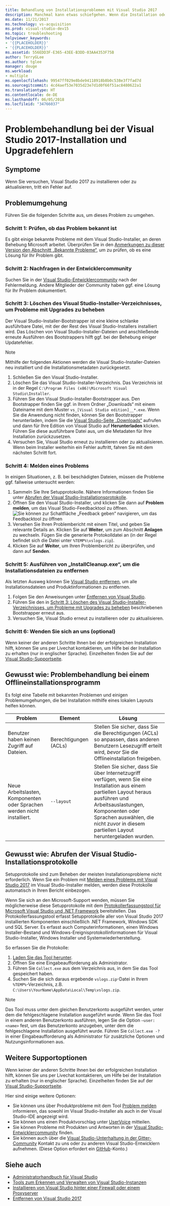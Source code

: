 ```yaml
---
title: Behandlung von Installationsproblemen mit Visual Studio 2017
description: Manchmal kann etwas schiefgehen. Wenn die Installation oder das Upgrade von Visual Studio fehlschlägt, kann diese Seite Ihnen helfen.
ms.date: 11/21/2017
ms.technology: vs-acquisition
ms.prod: visual-studio-dev15
ms.topic: troubleshooting
helpviewer_keywords:
- '{{PLACEHOLDER}}'
- '{{PLACEHOLDER}}'
ms.assetid: 556EDD3F-E365-43EE-B3DD-03AA4353F75B
author: TerryGLee
ms.author: tglee
manager: douge
ms.workload:
- multiple
ms.openlocfilehash: 99547ff029e8bde94118918b8b0c538e3f7fad7d
ms.sourcegitcommit: 4cd4aef53e7035d23e7d1d0f66f51ac8480622a1
ms.translationtype: HT
ms.contentlocale: de-DE
ms.lasthandoff: 06/05/2018
ms.locfileid: "34766037"
---
```

# <a name="troubleshooting-visual-studio-2017-installation-and-upgrade-issues"></a>Problembehandlung bei der Visual Studio 2017-Installation und Upgradefehlern

## <a name="symptoms"></a>Symptome

Wenn Sie versuchen, Visual Studio 2017 zu installieren oder zu aktualisieren, tritt ein Fehler auf.

## <a name="workaround"></a>Problemumgehung

Führen Sie die folgenden Schritte aus, um dieses Problem zu umgehen.

### <a name="step-1---check-whether-this-problem-is-a-known-issue"></a>Schritt 1: Prüfen, ob das Problem bekannt ist

Es gibt einige bekannte Probleme mit dem Visual Studio-Installer, an deren Behebung Microsoft arbeitet. Überprüfen Sie in den [Anmerkungen zu dieser Version den Abschnitt „Bekannte Probleme“](https://www.visualstudio.com/news/releasenotes/vs2017-relnotes#known-issues), um zu prüfen, ob es eine Lösung für Ihr Problem gibt.

### <a name="step-2---check-with-the-developer-community"></a>Schritt 2: Nachfragen in der Entwicklercommunity

Suchen Sie in der [Visual Studio-Entwicklercommunity](https://developercommunity.visualstudio.com/spaces/8/index.html) nach der Fehlermeldung. Andere Mitglieder der Community haben ggf. eine Lösung für Ihr Problem dokumentiert.

### <a name="step-3---delete-the-visual-studio-installer-directory-to-fix-upgrade-problems"></a>Schritt 3: Löschen des Visual Studio-Installer-Verzeichnisses, um Probleme mit Upgrades zu beheben

Der Visual Studio-Installer-Bootstrapper ist eine kleine schlanke ausführbare Datei, mit der der Rest des Visual Studio-Installers installiert wird. Das Löschen von Visual Studio-Installer-Dateien und anschließende erneute Ausführen des Bootstrappers hilft ggf. bei der Behebung einiger Updatefehler.

>[!NOTE]
Mithilfe der folgenden Aktionen werden die Visual Studio-Installer-Dateien neu installiert und die Installationsmetadaten zurückgesetzt.

1. Schließen Sie den Visual Studio-Installer.
2. Löschen Sie das Visual Studio-Installer-Verzeichnis. Das Verzeichnis ist in der Regel `C:\Program Files (x86)\Microsoft Visual Studio\Installer`.
3. Führen Sie den Visual Studio-Installer-Bootstrapper aus. Den Bootstrapper finden Sie ggf. in Ihrem Ordner „Downloads“ mit einem Dateiname mit dem Muster `vs_[Visual Studio edition]__*.exe`. Wenn Sie die Anwendung nicht finden, können Sie den Bootstrapper herunterladen, indem Sie die [Visual Studio-Seite „Downloads“](https://www.visualstudio.com/downloads/) aufrufen und dann für Ihre Edition von Visual Studio auf **Herunterladen** klicken. Führen Sie diese ausführbare Datei aus, um die Metadaten für Ihre Installation zurückzusetzen.
4. Versuchen Sie, Visual Studio erneut zu installieren oder zu aktualisieren. Wenn beim Installer weiterhin ein Fehler auftritt, fahren Sie mit dem nächsten Schritt fort.

### <a name="step-4---report-a-problem"></a>Schritt 4: Melden eines Problems

In einigen Situationen, z. B. bei beschädigten Dateien, müssen die Probleme ggf. fallweise untersucht werden:

1. Sammeln Sie Ihre Setupprotokolle. Nähere Informationen finden Sie unter [Abrufen der Visual Studio-Installationsprotokolle](#how-to-get-the-visual-studio-installation-logs).
2. Öffnen Sie den Visual Studio-Installer, und klicken Sie dann auf **Problem melden**, um das Visual Studio-Feedbacktool zu öffnen.
![Sie können zur Schaltfläche „Feedback geben“ navigieren, um das Feedbacktool zu öffnen](media/report-a-problem.png)
3. Versehen Sie Ihren Problembericht mit einem Titel, und geben Sie relevante Details an. Klicken Sie auf **Weiter**, um zum Abschnitt **Anlagen** zu wechseln. Fügen Sie die generierte Protokolldatei an (in der Regel befindet sich die Datei unter `%TEMP%\vslogs.zip`).
4. Klicken Sie auf **Weiter**, um Ihren Problembericht zu überprüfen, und dann auf **Senden**.

### <a name="step-5---run-installcleanupexe-to-remove-installation-files"></a>Schritt 5: Ausführen von „InstallCleanup.exe“, um die Installationsdateien zu entfernen

Als letzten Ausweg können Sie [Visual Studio entfernen](remove-visual-studio.md), um alle Installationsdateien und Produktinformationen zu entfernen.

1. Folgen Sie den Anweisungen unter [Entfernen von Visual Studio](remove-visual-studio.md).
2. Führen Sie den in [Schritt 3: Löschen des Visual Studio-Installer-Verzeichnisses, um Probleme mit Upgrades zu beheben](#step-3---delete-the-visual-studio-installer-directory-to-fix-upgrade-problems) beschriebenen Bootstrapper erneut aus.
3. Versuchen Sie, Visual Studio erneut zu installieren oder zu aktualisieren.

### <a name="step-6---contact-us-optional"></a>Schritt 6: Wenden Sie sich an uns (optional)

Wenn keiner der anderen Schritte Ihnen bei der erfolgreichen Installation hilft, können Sie uns per Livechat kontaktieren, um Hilfe bei der Installation zu erhalten (nur in englischer Sprache). Einzelheiten finden Sie auf der [Visual Studio-Supportseite](https://www.visualstudio.com/vs/support/#talktous).

## <a name="how-to-troubleshoot-an-offline-installer"></a>Gewusst wie: Problembehandlung bei einem Offlineinstallationsprogramm

Es folgt eine Tabelle mit bekannten Problemen und einigen Problemumgehungen, die bei Installation mithilfe eines lokalen Layouts helfen können.

| Problem       | Element                   | Lösung |
| ----------- | ---------------------- | -------- |
| Benutzer haben keinen Zugriff auf Dateien. | Berechtigungen (ACLs) | Stellen Sie sicher, dass Sie die Berechtigungen (ACLs) so anpassen, dass anderen Benutzern Lesezugriff erteilt wird, *bevor* Sie die Offlineinstallation freigeben. |
| Neue Arbeitslasten, Komponenten oder Sprachen werden nicht installiert.  | `--layout`  | Stellen Sie sicher, dass Sie über Internetzugriff verfügen, wenn Sie eine Installation aus einem partiellen Layout heraus ausführen und Arbeitsauslastungen, Komponenten oder Sprachen auswählen, die nicht zuvor in diesem partiellen Layout heruntergeladen wurden. |

## <a name="how-to-get-the-visual-studio-installation-logs"></a>Gewusst wie: Abrufen der Visual Studio-Installationsprotokolle

Setupprotokolle sind zum Beheben der meisten Installationsprobleme nicht erforderlich. Wenn Sie ein Problem mit [Melden eines Problems mit Visual Studio 2017](../ide/how-to-report-a-problem-with-visual-studio-2017.md) im Visual Studio-Installer melden, werden diese Protokolle automatisch in Ihren Bericht einbezogen.

Wenn Sie sich an den Microsoft-Support wenden, müssen Sie möglicherweise diese Setupprotokolle mit dem [Protokollerfassungstool für Microsoft Visual Studio und .NET Framework](https://aka.ms/vscollect) bereitstellen. Das Protokollerfassungstool erfasst Setupprotokolle aller von Visual Studio 2017 installierten Komponenten einschließlich .NET Framework, Windows SDK und SQL Server. Es erfasst auch Computerinformationen, einen Windows Installer-Bestand und Windows-Ereignisprotokollinformationen für Visual Studio-Installer, Windows Installer und Systemwiederherstellung.

So erfassen Sie die Protokolle:

1. [Laden Sie das Tool herunter](https://aka.ms/vscollect).
2. Öffnen Sie eine Eingabeaufforderung als Administrator.
3. Führen Sie `Collect.exe` aus dem Verzeichnis aus, in dem Sie das Tool gespeichert haben.
4. Suchen Sie die sich daraus ergebende `vslogs.zip`-Datei in Ihrem `%TEMP%`-Verzeichnis, z.B. `C:\Users\YourName\AppData\Local\Temp\vslogs.zip`.

> [!NOTE]
> Das Tool muss unter dem gleichen Benutzerkonto ausgeführt werden, unter dem die fehlgeschlagene Installation ausgeführt wurde. Wenn Sie das Tool in einem anderen Benutzerkonto ausführen, legen Sie die Option `–user:<name>` fest, um das Benutzerkonto anzugeben, unter dem die fehlgeschlagene Installation ausgeführt wurde. Führen Sie `Collect.exe -?` in einer Eingabeaufforderung als Administrator für zusätzliche Optionen und Nutzungsinformationen aus.

## <a name="more-support-options"></a>Weitere Supportoptionen

Wenn keiner der anderen Schritte Ihnen bei der erfolgreichen Installation hilft, können Sie uns per Livechat kontaktieren, um Hilfe bei der Installation zu erhalten (nur in englischer Sprache). Einzelheiten finden Sie auf der [Visual Studio-Supportseite](https://www.visualstudio.com/vs/support/#talktous).

Hier sind einige weitere Optionen:

* Sie können uns über Produktprobleme mit dem Tool [Problem melden](../ide/how-to-report-a-problem-with-visual-studio-2017.md) informieren, das sowohl im Visual Studio-Installer als auch in der Visual Studio-IDE angezeigt wird.
* Sie können uns einen Produktvorschlag unter [UserVoice](https://visualstudio.uservoice.com/forums/121579) mitteilen.
* Sie können Probleme mit Produkten und Antworten in der [Visual Studio-Entwicklercommunity](https://developercommunity.visualstudio.com/) finden.
* Sie können auch über die [Visual Studio-Unterhaltung in der Gitter-Community](https://gitter.im/Microsoft/VisualStudio) Kontakt zu uns oder zu anderen Visual Studio-Entwicklern aufnehmen. (Diese Option erfordert ein [GitHub](https://github.com/)-Konto.)

## <a name="see-also"></a>Siehe auch

* [Administratorhandbuch für Visual Studio](visual-studio-administrator-guide.md)
* [Tools zum Erkennen und Verwalten von Visual Studio-Instanzen](tools-for-managing-visual-studio-instances.md)
* [Installieren von Visual Studio hinter einer Firewall oder einem Proxyserver](install-and-use-visual-studio-behind-a-firewall-or-proxy-server.md)
* [Entfernen von Visual Studio 2017](remove-visual-studio.md)
